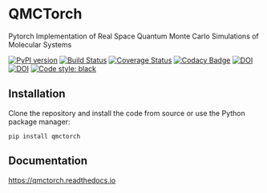 # QMCTorch

Pytorch Implementation of Real Space Quantum Monte Carlo Simulations of Molecular Systems

[![PyPI version](https://badge.fury.io/py/qmctorch.svg)](https://badge.fury.io/py/qmctorch)
[![Build Status](https://github.com/NLESC-JCER/QMCTorch/workflows/build/badge.svg?branch=master)](https://github.com/NLESC-JCER/QMCTorch/actions)
[![Coverage Status](https://coveralls.io/repos/github/NLESC-JCER/QMCTorch/badge.svg?branch=master)](https://coveralls.io/github/NLESC-JCER/QMCTorch?branch=master)
[![Codacy Badge](https://app.codacy.com/project/badge/Grade/1c52407422a7428083968833341b5945)](https://app.codacy.com/gh/NLESC-JCER/QMCTorch/dashboard?utm_source=gh&utm_medium=referral&utm_content=&utm_campaign=Badge_grade)
[![DOI](https://zenodo.org/badge/DOI/10.5281/zenodo.3780094.svg)](https://doi.org/10.5281/zenodo.3780094)
[![DOI](https://joss.theoj.org/papers/10.21105/joss.05472/status.svg)](https://doi.org/10.21105/joss.05472)
[![Code style: black](https://img.shields.io/badge/code%20style-black-000000.svg)](https://github.com/psf/black)

## Installation

Clone the repository and install the code from source or use the Python package manager:

`pip install qmctorch`

## Documentation 
https://qmctorch.readthedocs.io
